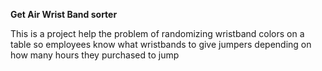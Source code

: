 **Get Air Wrist Band sorter**

This is a project help the problem of randomizing wristband colors on a table so employees know what wristbands to give jumpers depending on how many hours they purchased to jump